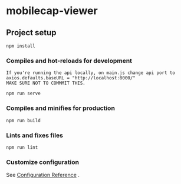 # mobilecap-viewer

## Project setup
```
npm install
```

### Compiles and hot-reloads for development
```
If you're running the api locally, on main.js change api port to axios.defaults.baseURL = "http://localhost:8000/"
MAKE SURE NOT TO COMMMIT THIS.

npm run serve
```

### Compiles and minifies for production
```
npm run build
```

### Lints and fixes files
```
npm run lint
```

### Customize configuration
See [Configuration Reference](https://cli.vuejs.org/config/) .

####
